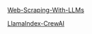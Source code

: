 [Web-Scraping-With-LLMs](https://github.com/Tech-Watt/Web-Scraping-With-LLMs-/blob/main/main.py)

[LlamaIndex-CrewAI](https://www.fahdmirza.com/2024/06/create-rag-agents-with-crew-ai-and.html) 
